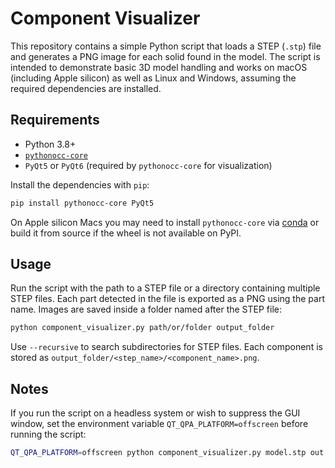# Component Visualizer

This repository contains a simple Python script that loads a STEP (`.stp`) file and generates a PNG image for each solid found in the model. The script is intended to demonstrate basic 3D model handling and works on macOS (including Apple silicon) as well as Linux and Windows, assuming the required dependencies are installed.

## Requirements

- Python 3.8+
- [`pythonocc-core`](https://pypi.org/project/pythonocc-core/)
- `PyQt5` or `PyQt6` (required by `pythonocc-core` for visualization)

Install the dependencies with `pip`:

```bash
pip install pythonocc-core PyQt5
```

On Apple silicon Macs you may need to install `pythonocc-core` via [conda](https://docs.conda.io/) or build it from source if the wheel is not available on PyPI.

## Usage

Run the script with the path to a STEP file or a directory containing multiple STEP files. Each part detected in the file is exported as a PNG using the part name. Images are saved inside a folder named after the STEP file:

```bash
python component_visualizer.py path/or/folder output_folder
```

Use `--recursive` to search subdirectories for STEP files. Each component is stored as `output_folder/<step_name>/<component_name>.png`.

## Notes

If you run the script on a headless system or wish to suppress the GUI window, set the environment variable `QT_QPA_PLATFORM=offscreen` before running the script:

```bash
QT_QPA_PLATFORM=offscreen python component_visualizer.py model.stp out
```
